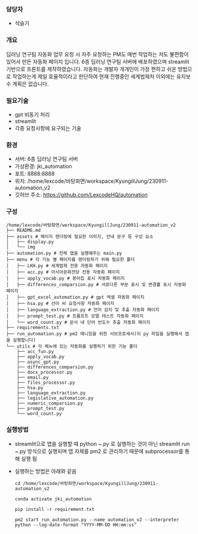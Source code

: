 ### 담당자
- 석슬기

### 개요
딥러닝 연구팀 자동화 업무 요청 시 자주 요청하는 PM도 매번 작업하는 저도 불편함이 있어서 만든 자동화 페이지 입니다. 6층 딥러닝 연구팀 서버에 배포하였으며 streamlit 기반으로 프론트를 제작하였습니다. 자동화는 개발자 개개인이 가장 편하고 쉬운 방법으로 작업하는게 제일 효율적이라고 판단하여 현재 진행중인 세계법제처 이외에는 유지보수 계획은 없습니다.

### 필요기술
- gpt 비동기 처리
- streamlit
- 각종 요청사항에 요구되는 기술
### 환경
- 서버: 6층 딥러닝 연구팀 서버
- 가상환경: jki_automation
- 포트: 8888:8888
- 위치: /home/lexcode/바탕화면/workspace/KyungillJung/230911-automation_v2
- 깃허브 주소: https://github.com/LexcodeHQ/automation
### 구성
```
/home/lexcode/바탕화면/workspace/KyungillJung/230911-automation_v2
├── README.md
├── assets # 페이지 렌더링에 필요한 이미지, 안내 문구 등 구성 요소
│   ├── display.py
│   └── img
├── automation.py # 전체 앱을 실행해주는 main.py 
├── menu # 각 기능 별 페이지를 렌더링하기 위해 필요한 폴더
│   ├── LKH.py # 세계법제 전용 자동화 페이지
│   ├── acc.py # 아시아문화전당 전용 자동화 페이지   
│   ├── apply_vocab.py # 용어집 표시 자동화 페이지
│   ├── differences_comparsion.py # 서로다른 부분 표시 및 변경률 표시 자동화 페이지
│   ├── gpt_excel_automation.py # gpt 엑셀 자동화 페이지
│   ├── hsa.py # 선아 씨 요청사항 자동화 페이지
│   ├── language_extraction.py # 언어 감지 및 추출 자동화 페이지
│   ├── prompt_test.py # 프롬프트 모델 테스트 자동화 페이지
│   └── word_count.py # 문서 내 단어 빈도수 추출 자동화 페이지
├── requirements.txt
├── run_automation.py # pm2 매니징을 위한 서브프로세서(이 py 파일을 실행해서 앱을 실행합니다)
└── utils # 각 메뉴에 있는 자동화를 실행하기 위한 기능 폴더
    ├── acc_fun.py
    ├── apply_vocab.py
    ├── async_gpt.py
    ├── differences_comparsion.py
    ├── docx_processor.py
    ├── email.py
    ├── files_processor.py
    ├── hsa.py
    ├── language_extraction.py
    ├── legislative_automation.py
    ├── numeric_comparsion.py
    ├── prompt_test.py
    └── word_count.py
```

### 실행방법
- streamlit으로 앱을 실행할 때 python ~.py 로 실행하는 것이 아닌 streamlit run ~.py 방식으로 실행되며 앱 자체를 pm2 로 관리하기 때문에 subprocessor를 통해 실행 됨
- 실행하는 방법은 아래와 같음
    
    `cd /home/lexcode/바탕화면/workspace/KyungillJung/230911-automation_v2`
    
    `conda activate jki_automation`
    
    `pip install -r requirement.txt`
    
    `pm2 start run_automation.py --name automation_v2 --interpreter python --log-date-format "YYYY-MM-DD HH:mm:ss"`